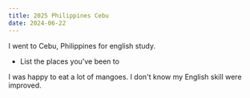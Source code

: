 ```yaml
---
title: 2025 Philippines Cebu
date: 2024-06-22
---
```


I went to Cebu, Philippines for english study.

<!--more-->

- List the places you've been to

I was happy to eat a lot of mangoes.
I don't know my English skill were improved.
